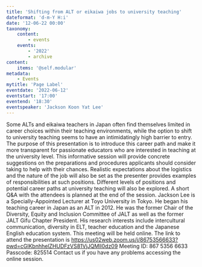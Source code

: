 ```yaml
---
title: 'Shifting from ALT or eikaiwa jobs to university teaching'
dateformat: 'd-m-Y H:i'
date: '12-06-22 00:00'
taxonomy:
    content:
        - events
    events:
        - '2022'
        - archive
content:
    items: '@self.modular'
metadata:
    - Events
mytitle: 'Page Label'
eventdate: '2022-06-12'
eventstart: '17:00'
eventend: '18:30'
eventspeaker: 'Jackson Koon Yat Lee'
---
```


Some ALTs and eikaiwa teachers in Japan often find themselves limited in career choices within their teaching environments, while the option to shift to university teaching seems to have an intimidatingly high barrier to entry. The purpose of this presentation is to introduce this career path and make it more transparent for passionate educators who are interested in teaching at the university level. This informative session will provide concrete suggestions on the preparations and procedures applicants should consider taking to help with their chances. Realistic expectations about the logistics and the nature of the job will also be set as the presenter provides examples of responsibilities at such positions. Different levels of positions and potential career paths at university teaching will also be explored. A short Q&A with the attendees is planned at the end of the session. 
Jackson Lee is a Specially-Appointed Lecturer at Toyo University in Tokyo. He began his teaching career in Japan as an ALT in 2012. He was the former Chair of the Diversity, Equity and Inclusion Committee of JALT as well as the former JALT Gifu Chapter President. His research interests include intercultural communication, diversity in ELT, teacher education and the Japanese English education system.
This meeting will be held online. The link to attend the presentation is
https://us02web.zoom.us/j/86753566633?pwd=cGlKbnhhelZHUDFzVS81VjJQMll0dz09
Meeting ID: 867 5356 6633
Passcode: 825514
Contact us if you have any problems accessing the online session.

